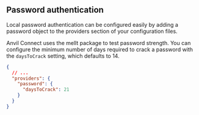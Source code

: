 ## Password authentication

Local password authentication can be configured easily by adding a password
object to the providers section of your configuration files.

Anvil Connect uses the mellt package to test password strength. You can
configure the minimum number of days required to crack a password with the
`daysToCrack` setting, which defaults to 14.

```json
{
  // ...
  "providers": {
    "password": {
      "daysToCrack": 21
    }
  }
}
```
